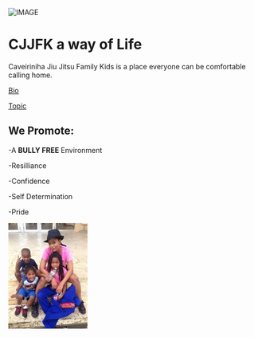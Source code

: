 ![IMAGE](http://cjjfacademy.com/wp-content/uploads/2016/04/cjjf-ornament.png)

# CJJFK a way of Life

Caveiriniha Jiu Jitsu Family Kids is a place everyone can be comfortable calling home. 

[Bio](https://github.com/BLUEBJJ/bluebjj.github.io/blob/master/Bio.md)

[Topic](https://github.com/BLUEBJJ/bluebjj.github.io/blob/master/topic.md)

## We Promote:

-A **BULLY FREE** Environment

-Resilliance

-Confidence

-Self Determination

-Pride

![IMAGE](BJJ2.JPG )
